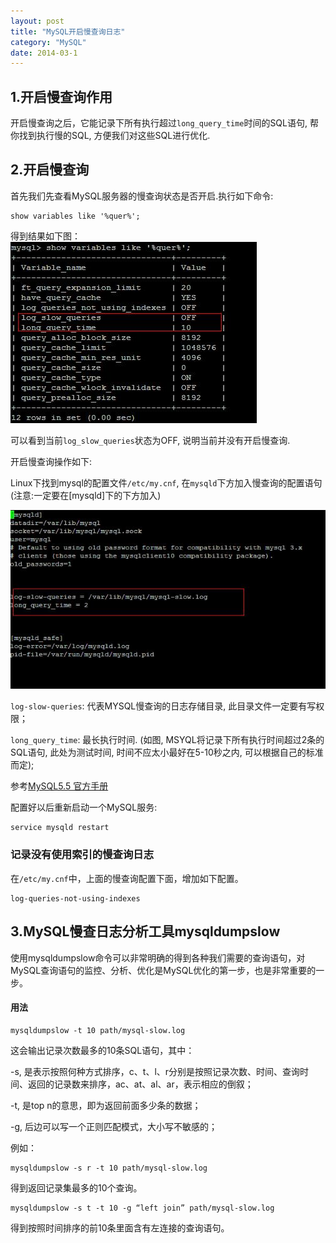 ```yaml
---
layout: post
title: "MySQL开启慢查询日志"
category: "MySQL"
date: 2014-03-1
---
```




## 1.开启慢查询作用

开启慢查询之后，它能记录下所有执行超过`long_query_time`时间的SQL语句, 帮你找到执行慢的SQL, 方便我们对这些SQL进行优化.

## 2.开启慢查询

首先我们先查看MySQL服务器的慢查询状态是否开启.执行如下命令:

	show variables like '%quer%';

得到结果如下图：
![查询配置变量][find config]


可以看到当前`log_slow_queries`状态为OFF, 说明当前并没有开启慢查询.

开启慢查询操作如下:

Linux下找到mysql的配置文件`/etc/my.cnf`, 在`mysqld`下方加入慢查询的配置语句(注意:一定要在[mysqld]下的下方加入)

![配置文件配置][how to config]

`log-slow-queries`: 代表MYSQL慢查询的日志存储目录, 此目录文件一定要有写权限；

`long_query_time`: 最长执行时间. (如图, MSYQL将记录下所有执行时间超过2条的SQL语句, 此处为测试时间, 时间不应太小最好在5-10秒之内, 可以根据自己的标准而定);

参考[MySQL5.5 官方手册][MySQL 5.5 mannual]

配置好以后重新启动一个MySQL服务:

	service mysqld restart

### 记录没有使用索引的慢查询日志

在`/etc/my.cnf`中，上面的慢查询配置下面，增加如下配置。

	log-queries-not-using-indexes


## 3.MySQL慢查日志分析工具mysqldumpslow

使用mysqldumpslow命令可以非常明确的得到各种我们需要的查询语句，对MySQL查询语句的监控、分析、优化是MySQL优化的第一步，也是非常重要的一步。

#### 用法

	mysqldumpslow -t 10 path/mysql-slow.log

这会输出记录次数最多的10条SQL语句，其中：

-s, 是表示按照何种方式排序，c、t、l、r分别是按照记录次数、时间、查询时间、返回的记录数来排序，ac、at、al、ar，表示相应的倒叙；

-t, 是top n的意思，即为返回前面多少条的数据；

-g, 后边可以写一个正则匹配模式，大小写不敏感的；

例如：

	mysqldumpslow -s r -t 10 path/mysql-slow.log

得到返回记录集最多的10个查询。

	mysqldumpslow -s t -t 10 -g “left join” path/mysql-slow.log

得到按照时间排序的前10条里面含有左连接的查询语句。


[find config]:/assets/images/mysql-slow-query/find_config.jpg
[how to config]:/assets/images/mysql-slow-query/config.jpg
[MySQL 5.5 mannual]:http://dev.mysql.com/doc/refman/5.5/en/server-system-variables.html
